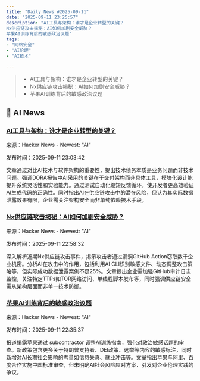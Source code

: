 ```yaml
---
title: "Daily News #2025-09-11"
date: "2025-09-11 23:25:57"
description: "AI工具与架构：谁才是企业转型的关键？
Nx供应链攻击揭秘：AI如何加剧安全威胁？
苹果AI训练背后的敏感政治议题"
tags: 
- "网络安全"
- "AI伦理"
- "AI技术"

---
```


> - AI工具与架构：谁才是企业转型的关键？
> - Nx供应链攻击揭秘：AI如何加剧安全威胁？
> - 苹果AI训练背后的敏感政治议题

## 🤖 AI News

### [AI工具与架构：谁才是企业转型的关键？](https://blog.mangoteque.com//blog/2025/08/25/cutting-edge-ai-vs-solid-architecture-which-will-truly-transform-your-business/)

来源：Hacker News - Newest: "AI"

发布时间：2025-09-11 23:03:42

文章通过对比AI技术与软件架构的重要性，提出技术债务本质是业务问题而非技术问题。强调DORA报告中AI采用的关键在于交付架构而非具体工具，模块化设计能提升系统灵活性和实验能力。通过测试自动化缩短反馈循环，使开发者更高效验证AI生成代码的正确性。同时指出AI在供应链攻击中的潜在风险，但认为其实际数据泄露效果有限，企业需关注架构安全而非单纯依赖技术手段。

### [Nx供应链攻击揭秘：AI如何加剧安全威胁？](https://www.wiz.io/blog/s1ngularitys-aftermath)

来源：Hacker News - Newest: "AI"

发布时间：2025-09-11 22:58:32

深入解析近期Nx供应链攻击事件，揭示攻击者通过漏洞GitHub Action窃取数千企业机密。分析AI在攻击中的作用，包括利用AI CLI识别敏感文件、动态调整攻击策略等，但实际成功数据泄露案例不足25%。文章提出企业需加强GitHub审计日志监控，关注特定TTPs如TOR网络访问、单线程脚本发布等，同时强调供应链安全需从架构层面而非单一技术防御。

### [苹果AI训练背后的敏感政治议题](https://www.politico.eu/article/apple-teaching-artificial-intelligence-adapt-to-trump-era/)

来源：Hacker News - Newest: "AI"

发布时间：2025-09-11 22:35:37

报道揭露苹果通过 subcontractor 调整AI训练指南，强化对政治敏感话题的审查。新政策包含更多关于特朗普支持者、DEI政策、选举等内容的敏感标注，同时新增对AI长期社会影响的考量如信息失真、就业冲击等。文章指出苹果与阿里、百度合作实施中国标准审查，但未明确AI社会风险应对方案，引发对企业伦理实践的争议。
